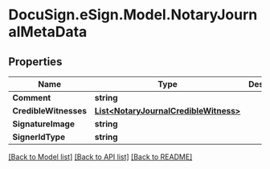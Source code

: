 # DocuSign.eSign.Model.NotaryJournalMetaData
## Properties

Name | Type | Description | Notes
------------ | ------------- | ------------- | -------------
**Comment** | **string** |  | [optional] 
**CredibleWitnesses** | [**List&lt;NotaryJournalCredibleWitness&gt;**](NotaryJournalCredibleWitness.md) |  | [optional] 
**SignatureImage** | **string** |  | [optional] 
**SignerIdType** | **string** |  | [optional] 

[[Back to Model list]](../README.md#documentation-for-models) [[Back to API list]](../README.md#documentation-for-api-endpoints) [[Back to README]](../README.md)

